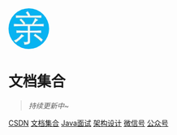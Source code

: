 <img width="80px" style="border-radius: 50%" bor src="./imgs/qin_200x200.jpg">

# 文档集合

> _持续更新中~_

<!--<span id="busuanzi_container_site_pv" style='display:none'>
    👀 本站总访问量:<span id="busuanzi_value_site_pv"></span> 次
</span>
<span id="busuanzi_container_site_uv" style='display:none'>
    | 🚴 本站总访客数:<span id="busuanzi_value_site_uv"></span> 人
</span>-->

[️CSDN](https://yangchunjian.blog.csdn.net)
[️文档集合](https://yjava.cn/#/guide/)
[️Java面试](https://javainterview.cn)
[架构设计](https://ujava.cn)
[️微信号](https://yjava.cn/imgs/dearlocation.jpeg)
[️公众号](https://yjava.cn/imgs/gzh.png)

<!-- 背景色 -->

[//]: # (![color]&#40;#fff&#41;)
